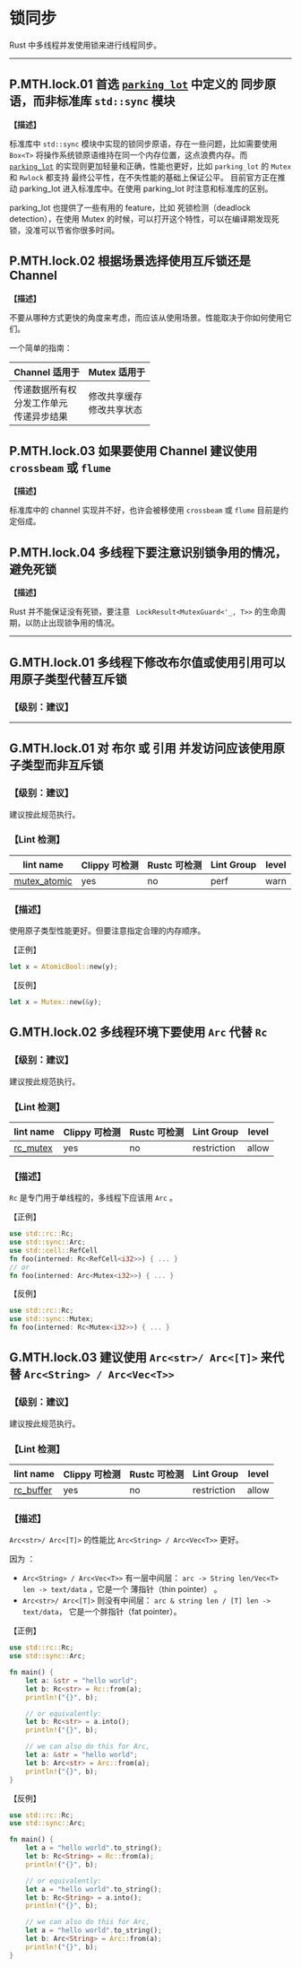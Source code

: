 # 锁同步

Rust 中多线程并发使用锁来进行线程同步。

---

## P.MTH.lock.01  首选  [`parking_lot`](https://crates.io/crates/parking_lot) 中定义的 同步原语，而非标准库 `std::sync` 模块

**【描述】**

标准库中 `std::sync` 模块中实现的锁同步原语，存在一些问题，比如需要使用 `Box<T>` 将操作系统锁原语维持在同一个内存位置，这点浪费内存。而   [`parking_lot`](https://crates.io/crates/parking_lot)  的实现则更加轻量和正确，性能也更好，比如 `parking_lot` 的 `Mutex` 和  `Rwlock` 都支持 最终公平性，在不失性能的基础上保证公平。 目前官方正在推动 parking_lot 进入标准库中。在使用 parking_lot 时注意和标准库的区别。

parking_lot 也提供了一些有用的 feature，比如 死锁检测（deadlock detection），在使用  Mutex 的时候，可以打开这个特性，可以在编译期发现死锁，没准可以节省你很多时间。

## P.MTH.lock.02   根据场景选择使用互斥锁还是 Channel 

**【描述】**

不要从哪种方式更快的角度来考虑，而应该从使用场景。性能取决于你如何使用它们。

一个简单的指南：

| **Channel** 适用于                                     | **Mutex** 适用于                |
| ------------------------------------------------------ | ------------------------------- |
| 传递数据所有权 <br /> 分发工作单元 <br /> 传递异步结果 | 修改共享缓存<br /> 修改共享状态 |

## P.MTH.lock.03   如果要使用 Channel  建议使用 `crossbeam` 或 `flume`

**【描述】**

标准库中的 channel 实现并不好，也许会被移使用 `crossbeam` 或 `flume`  目前是约定俗成。



## P.MTH.lock.04    多线程下要注意识别锁争用的情况，避免死锁

**【描述】**

Rust 并不能保证没有死锁，要注意 ` LockResult<MutexGuard<'_, T>>` 的生命周期，以防止出现锁争用的情况。







---

## G.MTH.lock.01   多线程下修改布尔值或使用引用可以用原子类型代替互斥锁

### 【级别：建议】



---

## G.MTH.lock.01   对 布尔 或 引用 并发访问应该使用原子类型而非互斥锁

### 【级别：建议】

建议按此规范执行。

### 【Lint 检测】

| lint name                                                    | Clippy 可检测 | Rustc 可检测 | Lint Group | level |
| ------------------------------------------------------------ | ------------- | ------------ | ---------- | ----- |
| [mutex_atomic](https://rust-lang.github.io/rust-clippy/master/#mutex_atomic) | yes           | no           | perf       | warn  |

### 【描述】

使用原子类型性能更好。但要注意指定合理的内存顺序。

【正例】

```rust
let x = AtomicBool::new(y);
```

【反例】

```rust
let x = Mutex::new(&y);
```

## G.MTH.lock.02   多线程环境下要使用 `Arc` 代替 `Rc`

### 【级别：建议】

建议按此规范执行。

### 【Lint 检测】

| lint name                                                    | Clippy 可检测 | Rustc 可检测 | Lint Group  | level |
| ------------------------------------------------------------ | ------------- | ------------ | ----------- | ----- |
| [rc_mutex](https://rust-lang.github.io/rust-clippy/master/#rc_mutex) | yes           | no           | restriction | allow |

### 【描述】

`Rc` 是专门用于单线程的，多线程下应该用  `Arc` 。

【正例】

```rust
use std::rc::Rc;
use std::sync::Arc;
use std::cell::RefCell
fn foo(interned: Rc<RefCell<i32>>) { ... }
// or
fn foo(interned: Arc<Mutex<i32>>) { ... }
```

【反例】

```rust
use std::rc::Rc;
use std::sync::Mutex;
fn foo(interned: Rc<Mutex<i32>>) { ... }
```

## G.MTH.lock.03   建议使用 `Arc<str>/ Arc<[T]>` 来代替  `Arc<String> / Arc<Vec<T>>`

### 【级别：建议】

建议按此规范执行。

### 【Lint 检测】

| lint name                                                    | Clippy 可检测 | Rustc 可检测 | Lint Group  | level |
| ------------------------------------------------------------ | ------------- | ------------ | ----------- | ----- |
| [rc_buffer](https://rust-lang.github.io/rust-clippy/master/#rc_buffer) | yes           | no           | restriction | allow |

### 【描述】

  `Arc<str>/ Arc<[T]>` 的性能比  `Arc<String> / Arc<Vec<T>>` 更好。

因为 ：

-   `Arc<String> / Arc<Vec<T>>` 有一层中间层： `arc -> String len/Vec<T> len -> text/data` ，它是一个 薄指针（thin pointer） 。
-   `Arc<str>/ Arc<[T]>` 则没有中间层： `arc & string len / [T] len -> text/data`， 它是一个胖指针（fat pointer）。

【正例】

```rust
use std::rc::Rc;
use std::sync::Arc;

fn main() {
    let a: &str = "hello world";
    let b: Rc<str> = Rc::from(a);
    println!("{}", b);

    // or equivalently:
    let b: Rc<str> = a.into();
    println!("{}", b);

    // we can also do this for Arc,
    let a: &str = "hello world";
    let b: Arc<str> = Arc::from(a);
    println!("{}", b);
}
```

【反例】

```rust
use std::rc::Rc;
use std::sync::Arc;

fn main() {
    let a = "hello world".to_string();
    let b: Rc<String> = Rc::from(a);
    println!("{}", b);

    // or equivalently:
    let a = "hello world".to_string();
    let b: Rc<String> = a.into();
    println!("{}", b);

    // we can also do this for Arc,
    let a = "hello world".to_string();
    let b: Arc<String> = Arc::from(a);
    println!("{}", b);
}
```

